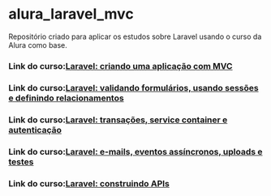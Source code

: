 # alura_laravel_mvc
Repositório criado para aplicar os estudos  sobre Laravel usando o curso da Alura como base.

<h3>Link do curso:<a href="https://cursos.alura.com.br/course/laravel-criando-aplicacao-mvc" target="_blank">Laravel: criando uma aplicação com MVC</a></h3>

<h3>Link do curso:<a href="https://cursos.alura.com.br/course/laravel-formularios-sessoes-relacionamentos" target="_blank">Laravel: validando formulários, usando sessões e definindo relacionamentos</a></h3>

<h3>Link do curso:<a href="https://cursos.alura.com.br/course/laravel-transacoes-service-container-autenticacao" target="_blank">Laravel: transações, service container e autenticação</a></h3>

<h3>Link do curso:<a href="https://cursos.alura.com.br/course/laravel-e-mails-eventos-uploads-testes" 
target="_blank">Laravel: e-mails, eventos assíncronos, uploads e testes</a></h3>

<h3>Link do curso:<a href="https://cursos.alura.com.br/course/laravel-construindo-apis" 
target="_blank">Laravel: construindo APIs</a></h3>
